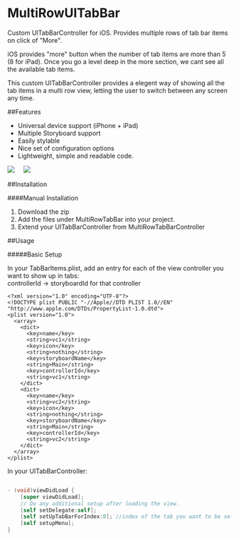 # MultiRowUITabBar
Custom UITabBarController for iOS. Provides multiple rows of tab bar items on click of "More".

iOS provides "more" button when the number of tab items are more than 5 (8 for iPad). Once you go a level deep in the more section, we cant see all the available tab items. 

This custom UITabBarController provides a elegent way of showing all the tab items in a multi row view, letting the user to switch between any screen any time.

##Features

- Universal device support (iPhone + iPad)
- Multiple Storyboard support
- Easily stylable
- Nice set of configuration options
- Lightweight, simple and readable code.


![](http://res.cloudinary.com/dm6lqaxjt/image/upload/v1458745277/MultiRow_Default_Columns_n4i2mc.gif)  &nbsp;&nbsp;&nbsp;  ![](http://res.cloudinary.com/dm6lqaxjt/image/upload/v1458745277/MultiRow_custom_columns_zbhcmp.gif)


##Installation

####Manual Installation

1. Download the zip
2. Add the files under MultiRowTabBar into your project.
3. Extend your UITabBarController from MultiRowTabBarController

##Usage

#####Basic Setup

In your TabBarItems.plist, add an entry for each of the view controller you want to show up in tabs:<br />
controllerId -> storyboardId for that controller <br />

```plist
<?xml version="1.0" encoding="UTF-8"?>
<!DOCTYPE plist PUBLIC "-//Apple//DTD PLIST 1.0//EN" "http://www.apple.com/DTDs/PropertyList-1.0.dtd">
<plist version="1.0">
  <array>
  	<dict>
      <key>name</key>
      <string>vc1</string>
      <key>icon</key>
      <string>nothing</string>
      <key>storyboardName</key>
      <string>Main</string>
      <key>controllerId</key>
      <string>vc1</string>
    </dict>
    <dict>
      <key>name</key>
      <string>vc2</string>
      <key>icon</key>
      <string>nothing</string>
      <key>storyboardName</key>
      <string>Main</string>
      <key>controllerId</key>
      <string>vc2</string>
    </dict>
  </array>
</plist>
```

In your UITabBarController:<br />
```objective-c

- (void)viewDidLoad {
    [super viewDidLoad];
    // Do any additional setup after loading the view.
    [self setDelegate:self];
    [self setUpTabBarForIndex:0]; //index of the tab you want to be selected
    [self setupMenu];
}
```


